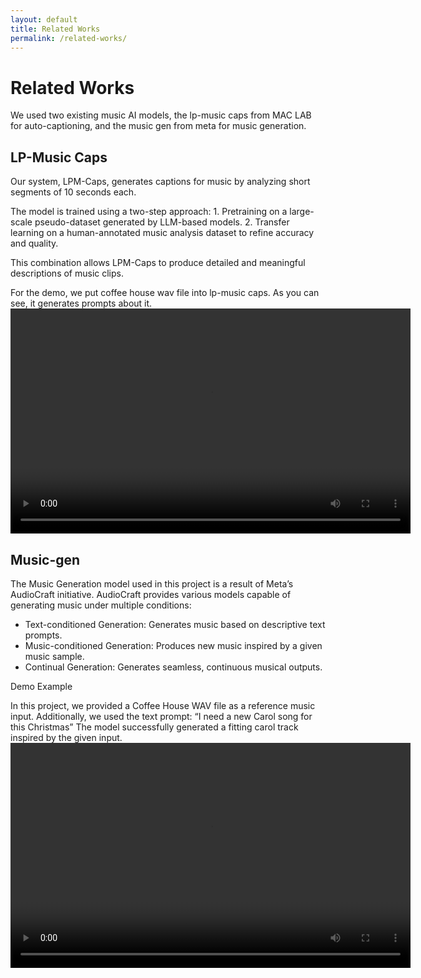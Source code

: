 ```yaml
---
layout: default
title: Related Works
permalink: /related-works/
---
```


# Related Works
We used two existing music AI models, the lp-music caps from MAC LAB for auto-captioning, and the music gen from meta for music generation.
## LP-Music Caps
Our system, LPM-Caps, generates captions for music by analyzing short segments of 10 seconds each.

The model is trained using a two-step approach:
	1.	Pretraining on a large-scale pseudo-dataset generated by LLM-based models.
	2.	Transfer learning on a human-annotated music analysis dataset to refine accuracy and quality.

This combination allows LPM-Caps to produce detailed and meaningful descriptions of music clips.

For the demo, we put coffee house wav file into lp-music caps. As you can see, it generates prompts about it.
<video width="640" height="360" controls>
  <source src="img/lpcaps.mov" type="video/mp4">
  Your browser does not support the video tag.
</video>

## Music-gen

The Music Generation model used in this project is a result of Meta’s AudioCraft initiative. AudioCraft provides various models capable of generating music under multiple conditions:
*  Text-conditioned Generation: Generates music based on descriptive text prompts.
*  Music-conditioned Generation: Produces new music inspired by a given music sample.
*  Continual Generation: Generates seamless, continuous musical outputs.

Demo Example

In this project, we provided a Coffee House WAV file as a reference music input.
Additionally, we used the text prompt:
	“I need a new Carol song for this Christmas”
The model successfully generated a fitting carol track inspired by the given input.
<video width="640" height="360" controls>
  <source src="img/musicgen.mov" type="video/mp4">
  Your browser does not support the video tag.
</video>
